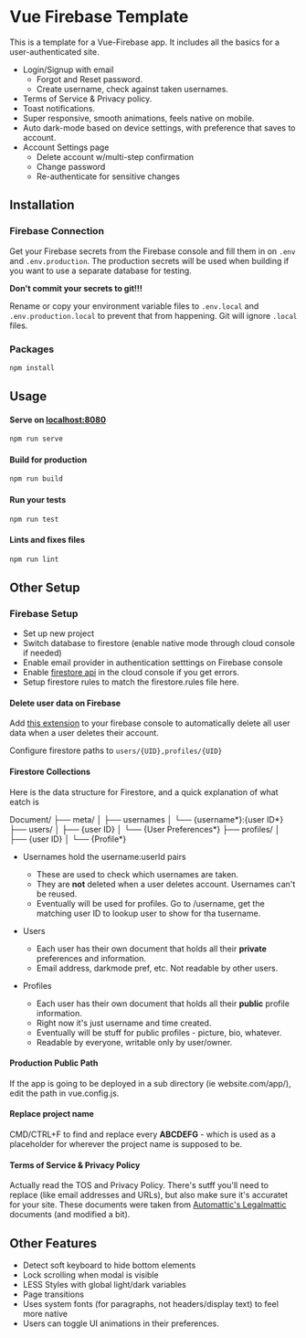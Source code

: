 # Vue Firebase Template

This is a template for a Vue-Firebase app. It includes all the basics for a user-authenticated site.
 * Login/Signup with email
    * Forgot and Reset password.
    * Create username, check against taken usernames.
 * Terms of Service & Privacy policy.
 * Toast notifications.
 * Super responsive, smooth animations, feels native on mobile.
 * Auto dark-mode based on device settings, with preference that saves to account.
 * Account Settings page
    * Delete account w/multi-step confirmation
    * Change password
    * Re-authenticate for sensitive changes

## Installation
### Firebase Connection
Get your Firebase secrets from the Firebase console and fill them in on `.env` and `.env.production`. The production secrets will be used when building if you want to use a separate database for testing.

**Don't commit your secrets to git!!!**


Rename or copy your environment variable files to `.env.local` and `.env.production.local` to prevent that from happening. Git will ignore `.local` files.

### Packages
```bash
npm install
```

## Usage

#### Serve on [localhost:8080](https://localhost:8080)
```bash
npm run serve
```

#### Build for production
```bash
npm run build
```

#### Run your tests
```bash
npm run test
```
#### Lints and fixes files
```bash
npm run lint
```

## Other Setup

### Firebase Setup
 * Set up new project
 * Switch database to firestore (enable native mode through cloud console if needed)
 * Enable email provider in authentication setttings on Firebase console
 * Enable [firestore api](https://console.cloud.google.com/launcher/details/google/firestore.googleapis.com?project=_) in the cloud console if you get errors.
 * Setup firestore rules to match the firestore.rules file here.


#### Delete user data on Firebase
Add [this extension]() to your firebase console to automatically delete all user data when a user deletes their account.

Configure firestore paths to `users/{UID},profiles/{UID}`


#### Firestore Collections
Here is the data structure for Firestore, and a quick explanation of what eatch is


Document/
├── meta/
│   ├── usernames
│         └── {username*}:{user ID*}
├── users/
│   ├── {user ID}
│         └── {User Preferences*}
├── profiles/
│   ├── {user ID}
│         └── {Profile*}

 * Usernames hold the username:userId pairs
	* These are used to check which usernames are taken.
	* They are **not** deleted when a user deletes account. Usernames can't be reused.
	* Eventually will be used for profiles. Go to /username, get the matching user ID to lookup user to show for tha tusername.

 * Users
	* Each user has their own document that holds all their **private** preferences and information.
	* Email address, darkmode pref, etc. Not readable by other users.
 * Profiles
	* Each user has their own document that holds all their **public** profile information.
	* Right now it's just username and time created.
	* Eventually will be stuff for public profiles - picture, bio, whatever.
	* Readable by everyone, writable only by user/owner.


#### Production Public Path
If the app is going to be deployed in a sub directory (ie website.com/app/), edit the path in vue.config.js.

#### Replace project name
CMD/CTRL+F to find and replace every **ABCDEFG** - which is used as a placeholder for wherever the project name is supposed to be.

#### Terms of Service & Privacy Policy
Actually read the TOS and Privacy Policy. There's sutff you'll need to replace (like email addresses and URLs), but also make sure it's accuratet for your site. These documents were taken from [Automattic's Legalmattic](https://github.com/Automattic/legalmattic) documents (and modified a bit).

## Other Features
 * Detect soft keyboard to hide bottom elements
 * Lock scrolling when modal is visible
 * LESS Styles with global light/dark variables
 * Page transitions
 * Uses system fonts (for paragraphs, not headers/display text) to feel more native
 * Users can toggle UI animations in their preferences.
